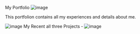 My Portfolio
![image](https://user-images.githubusercontent.com/101914524/192796563-7ddd6bd9-3fe4-4927-8892-41f46cd2d146.png)

This portfolion contains all my experiences and details about me.

![image](https://user-images.githubusercontent.com/101914524/192796823-ac242009-f99d-4c8b-b446-6c276251fa82.png)
My Recent all three Projects - 
![image](https://user-images.githubusercontent.com/101914524/192796988-78f99f88-468b-48d9-9881-67213b85d54e.png)
